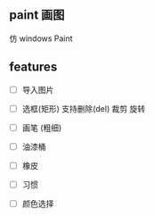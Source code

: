 ## paint 画图
仿 windows Paint

## features
- [ ] 导入图片
- [ ] 选框(矩形) 支持删除(del) 裁剪  旋转
- [ ] 画笔 (粗细)
- [ ] 油漆桶
- [ ] 橡皮
- [ ] 习惯
- [ ] 颜色选择

